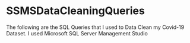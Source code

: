 # SSMSDataCleaningQueries

The following are the SQL Queries that I used to Data Clean my Covid-19 Dataset.
I used Microsoft SQL Server Management Studio
